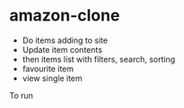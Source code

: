 # amazon-clone

- Do items adding to site
- Update item contents
- then items list with filters, search, sorting
- favourite item
- view single item

To run

```npm start

```
